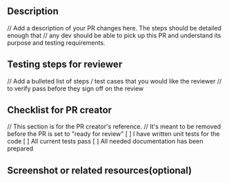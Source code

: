 ## Description

// Add a description of your PR changes here. The steps should be detailed enough that
// any dev should be able to pick up this PR and understand its purpose and testing requirements.

## Testing steps for reviewer

// Add a bulleted list of steps / test cases that you would like the reviewer
// to verify pass before they sign off on the review

## Checklist for PR creator

// This section is for the PR creator's reference.
// It's meant to be removed before the PR is set to "ready for review"
[ ] I have written unit tests for the code
[ ] All current tests pass
[ ] All needed documentation has been prepared

## Screenshot or related resources(optional)
